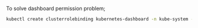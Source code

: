 To solve dashboard permission problem;

```bash
kubectl create clusterrolebinding kubernetes-dashboard -n kube-system --clusterrole=cluster-admin --serviceaccount=kube-system:kubernetes-dashboard
```